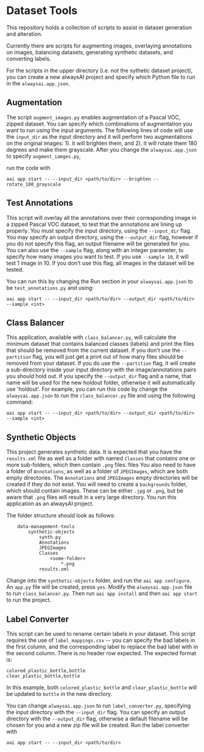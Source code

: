 # Dataset Tools
This repository holds a collection of scripts to assist in dataset generation and alteration.

Currently there are scripts for augmenting images, overlaying annotations on images, balancing datasets, generating synthetic datasets, and converting labels.

For the scripts in the upper directory (i.e. not the sythetic dataset project), you can create a new alwaysAI project and specify which Python file to run in the `alwaysai.app.json`. 

## Augmentation
The script `augment_images.py` enables augmentation of a Pascal VOC, zipped dataset. You can specify which combinations of augmentation you want to run using the input arguments. The following lines of code will use the `input_dir` as the input directory and it will perform two augmentations on the original images: 1). it will brighten them, and 2). it will rotate them 180 degrees and make them grayscale. After you change the `alwaysai.app.json` to specify `augment_iamges.py`,

run the code with  

```aai app start -- --input_dir <path/to/dir> --brighten --rotate_180_grayscale```

## Test Annotations
This script will overlay all the annotations over their corresponding image in a zipped Pascal VOC dataset, to test that the annotations are lining up properly. You must specify the input directory, using the `--input_dir` flag. You may specify an output directory, using the `--output_dir` flag, however if you do not specify this flag, an output filename will be generated for you. You can also use the `--sample` flag, along with an integer parameter, to specify how many images you want to test. If you use `--sample 10`, it will test 1 image in 10. If you don't use this flag, all images in the dataset will be tested.

You can run this by changing the Run section in your `alwaysai.app.json` to be `test_annotations.py` and using:

```aai app start -- --input_dir <path/to/dir> --output_dir <path/to/dir> --sample <int>```

## Class Balancer
This application, available with `class_balancer.py`, will calculate the minimum dataset that contains balanced classes (labels) and print the files that should be removed from the current dataset. If you don't use the `--partition` flag, you will just get a print out of how many files should be removed from your dataset. If you do use the `--partition` flag, it will create a sub-directory inside your input directory with the image/annotations pairs you should hold out. If you specify the `--output_dir` flag and a name, that name will be used for the new holdout folder, otherwise it will automatically use 'holdout'. For example, you can run this code by change the `alwaysai.app.json` to run the `class_balancer.py` file and using the following command: 

```aai app start -- --input_dir <path/to/dir> --output_dir <path/to/dir> --sample <int>```

## Synthetic Objects
This project generates synthetic data. It is expected that you have the `results.xml` file as well as a folder with named `Classes` that contains one or more sub-folders, which then contain `.png` files. files You also need to have a folder of `Annotations`, as well as a folder of `JPEGImages`, which are both empty directories. The `Annotations` and `JPEGImages` empty directories will be created if they do not exist. You will need to create a `backgrounds` folder, which should contain images. These can be either `.jpg` or `.png`, but be aware that `.png` files will result in a very large directory. You run this application as an alwaysAI project. 

The folder structure should look as follows:
```
    data-management-tools
        synthetic-objects
            synth.py
            Annotations
            JPEGImages
            Classes
                <some-folder>
                    *.png
            results.xml
```         

Change into the `synthetic-objects` folder, and run the `aai app configure`. An `app.py` file will be created, press `yes`. Modify the `alwaysai.app.json` file to run `class_balancer.py`. Then run `aai app install` and then `aai app start` to run the project.

## Label Converter
This script can be used to rename certain labels in your dataset. This script requires the use of `label_mappings.csv` -- you can specify the bad labels in the first column, and the corresponding label to replace the bad label with in the second column. There is no header row expected. The expected format is:
```
colored_plastic_bottle,bottle
clear_plastic_bottle,bottle
```

In this example, both `colored_plastic_bottle` and `clear_plastic_bottle` will be updated to `bottle` in the new directory.

You can change `alwaysai.app.json` to run `label_converter.py`, specifying the input directory with the `--input_dir` flag. You can specify an output directory with the `--output_dir` flag, otherwise a default filename will be chosen for you and a new zip file will be created. Run the label converter with

```aai app start -- --input_dir <path/to/dir>```